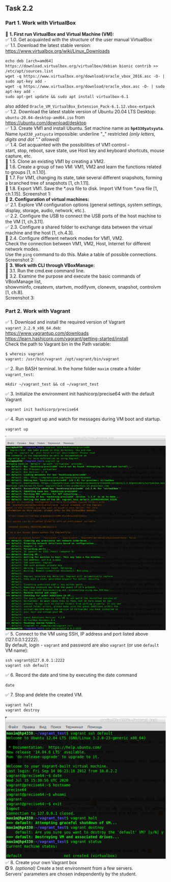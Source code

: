 ## Task 2.2
### Part 1. Work with VirtualBox
:black_square_button: **1. First run VirtualBox and Virtual Machine (VM):**  
:white_check_mark: 1.0. Get acquainted with the structure of the user manual VirtualBox  
:white_check_mark: 1.1. Download the latest stable version: https://www.virtualbox.org/wiki/Linux_Downloads  
```
echo deb [arch=amd64] https://download.virtualbox.org/virtualbox/debian bionic contrib >> /etc/apt/sources.list
wget -q https://www.virtualbox.org/download/oracle_vbox_2016.asc -O- | sudo apt-key add -
wget -q https://www.virtualbox.org/download/oracle_vbox.asc -O- | sudo apt-key add -
sudo apt-get update && sudo apt install virtualbox-6.1
```
also added `Oracle_VM_VirtualBox_Extension_Pack-6.1.12.vbox-extpack`  
:white_check_mark: 1.2. Download the latest stable version of Ubuntu 20.04 LTS Desktop:  
`ubuntu-20.04-desktop-amd64.iso` from https://ubuntu.com/download/desktop  
:white_check_mark: 1.3. Create VM1 and install Ubuntu. Set machine name as **`hp4330yatsyuta`**.  
Name *`hp4330_yatsyuta`* impossible: underline "_" restricted *(only letters, digits and dot "." allowed)*  
:white_check_mark: 1.4. Get acquainted with the possibilities of VM1 control -  
 start, stop, reboot, save state, use Host key and keyboard shortcuts, mouse capture, etc.  
:black_square_button: 1.5. Clone an existing VM1 by creating a VM2.  
:black_square_button: 1.6. Create a group of two VM: VM1, VM2 and learn the functions related to groups [1,
п.1.10].  
:black_square_button: 1.7. For VM1, changing its state, take several different snapshots, forming a branched
tree of snapshots [1, ch.1.11].  
:black_square_button: 1.8. Export VM1. Save the *.ova file to disk. Import VM from *.ova file [1, ch.1.15].
Screenshot 1:  
:black_square_button: **2. Configuration of virtual machines:**  
:white_check_mark: 2.1. Explore VM configuration options (general settings, system settings, display,
storage, audio, network, etc.).  
:white_check_mark: 2.2. Configure the USB to connect the USB ports of the host machine to the VM
[1, ch.3.11].  
:white_check_mark: 2.3. Configure a shared folder to exchange data between the virtual machine and
the host [1, ch.4.3].  
:black_square_button: 2.4. Configure different network modes for VM1, VM2.  
Check the connection between VM1, VM2, Host, Internet for different network modes.  
Use the `ping` command to do this. Make a table of possible connections.  
Screenshot 2:  
:black_square_button: **3. Work with CLI through VBoxManage:**  
:black_square_button: 3.1. Run the cmd.exe command line.  
:black_square_button: 3.2. Examine the purpose and execute the basic commands of VBoxManage list,  
showvminfo, createvm, startvm, modifyvm, clonevm, snapshot, controlvm [1, ch.8].  
Screenshot 3:  
### Part 2. Work with Vagrant
:white_check_mark: 1. Download and install the required version of Vagrant `vagrant_2.2.9_x86_64.deb`:  
https://www.vagrantup.com/downloads  
https://learn.hashicorp.com/vagrant/getting-started/install  
Check the path to Vagrant bin in the Path variable:
```
$ whereis vagrant
vagrant: /usr/bin/vagrant /opt/vagrant/bin/vagrant
```
:white_check_mark: 2. Run BASH terminal. In the home folder `maxim` create a folder `vagrant_test`:
```
mkdir ~/vagrant_test && cd ~/vagrant_test
```
:white_check_mark: 3. Initialize the environment init hashicorp/precise64 with the default Vagrant  
```
vagrant init hashicorp/precise64
```
:white_check_mark: 4. Run vagrant up and watch for messages during VM boot and startup.  
```
vagrant up
```
![Screenshot 4](https://github.com/nigth/DevOps_online_Kyiv_2020Q3Q4/blob/master/m2/task2.2/screenshots/scr4vagrant.png "Screenshot 4")  
:white_check_mark: 5. Connect to the VM  using SSH, IP address and port listed above (127.0.0.1:2222).  
By default, login - `vagrant` and password are also `vagrant` (or use `default` VM name):  
```
ssh vagrant@127.0.0.1:2222
vagrant ssh default
```
:white_check_mark: 6. Record the date and time by executing the date command  
```
date
```
:white_check_mark: 7. Stop and delete the created VM.  
```
vagrant halt
vagrant destroy
```
![Screenshot 5](https://github.com/nigth/DevOps_online_Kyiv_2020Q3Q4/blob/master/m2/task2.2/screenshots/scr5vagrant.png "Screenshot 5")  
:white_check_mark: 8. Create your own Vagrant box  
:negative_squared_cross_mark: 9. *(optional)* Create a test environment from a few servers.  
Servers' parameters are chosen independently by the student.  

  

